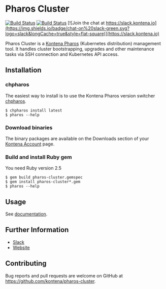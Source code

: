 # Pharos Cluster

[![Build Status](https://drone-1-0.hel-1.pharos.sh/api/badges/kontena/pharos-cluster/status.svg)](https://drone-1-0.hel-1.pharos.sh/kontena/pharos-cluster)
[![Build Status](https://travis-ci.org/kontena/pharos-cluster.svg?branch=master)](https://travis-ci.org/kontena/pharos-cluster)
[![Join the chat at https://slack.kontena.io](https://img.shields.io/badge/chat-on%20slack-green.svg?logo=slack&longCache=true&style=flat-square)](https://slack.kontena.io)

Pharos Cluster is a [Kontena Pharos](https://pharos.sh) (Kubernetes distribution) management tool. It handles cluster bootstrapping, upgrades and other maintenance tasks via SSH connection and Kubernetes API access.

## Installation

### chpharos
The easiest way to install is to use the Kontena Pharos version switcher [chpharos](https://github.com/kontena/pharos-cluster).

```
$ chpharos install latest
$ pharos --help
```

### Download binaries

The binary packages are available on the Downloads section of your [Kontena Account](https://account.kontena.io/) page.

### Build and install Ruby gem

You need Ruby version 2.5

```
$ gem build pharos-cluster.gemspec
$ gem install pharos-cluster*.gem
$ pharos --help
```

## Usage

See [documentation](https://pharos.sh/docs/).

## Further Information

- [Slack](https://slack.kontena.io)
- [Website](https://pharos.sh/)

## Contributing

Bug reports and pull requests are welcome on GitHub at https://github.com/kontena/pharos-cluster.

